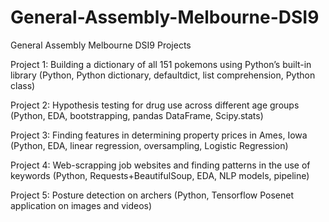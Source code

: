 # General-Assembly-Melbourne-DSI9
General Assembly Melbourne DSI9 Projects

Project 1: Building a dictionary of all 151 pokemons using Python’s built-in library
	(Python, Python dictionary, defaultdict, list comprehension, Python class)
	
Project 2: Hypothesis testing for drug use across different age groups
	(Python, EDA, bootstrapping, pandas DataFrame, Scipy.stats)
	
Project 3: Finding features in determining property prices in Ames, Iowa
	(Python, EDA, linear regression, oversampling, Logistic Regression)
	
Project 4: Web-scrapping job websites and finding patterns in the use of keywords
	(Python, Requests+BeautifulSoup, EDA, NLP models, pipeline)
	
Project 5: Posture detection on archers
	(Python, Tensorflow Posenet application on images and videos)
